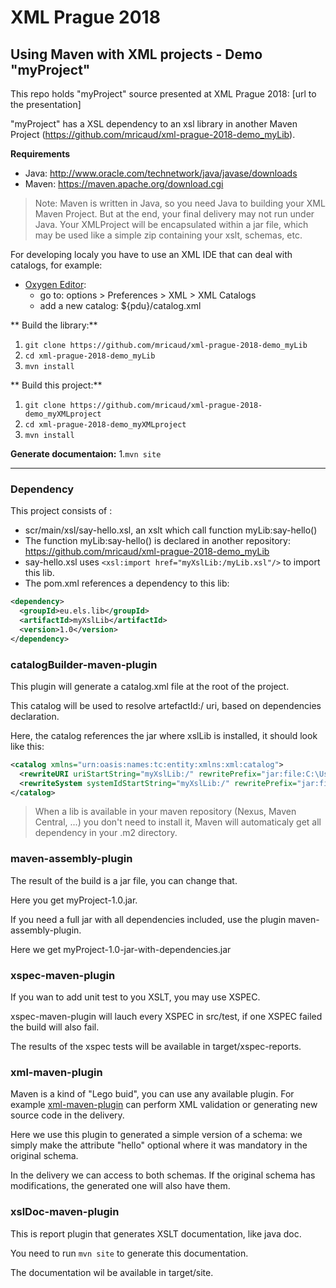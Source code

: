 # XML Prague 2018
## Using Maven with XML projects - Demo "myProject"

This repo holds "myProject" source presented at XML Prague 2018: [url to the presentation]

"myProject" has a XSL dependency to an xsl library in another Maven Project (https://github.com/mricaud/xml-prague-2018-demo_myLib).

**Requirements**
- Java: http://www.oracle.com/technetwork/java/javase/downloads
- Maven: https://maven.apache.org/download.cgi

> Note: Maven is written in Java, so you need Java to building your XML Maven Project. But at the end, your final delivery may not run under Java. 
> Your XMLProject will be encapsulated within a jar file, which may be used like a simple zip containing your xslt, schemas, etc.

For developing localy you have to use an XML IDE that can deal with catalogs, for example:
- [Oxygen Editor](https://www.oxygenxml.com): 
    - go to: options > Preferences > XML > XML Catalogs
    - add a new catalog: ${pdu}/catalog.xml

** Build the library:**

1. `git clone https://github.com/mricaud/xml-prague-2018-demo_myLib`
1. `cd xml-prague-2018-demo_myLib`
1. `mvn install`

** Build this project:**
1. `git clone https://github.com/mricaud/xml-prague-2018-demo_myXMLproject`
1. `cd xml-prague-2018-demo_myXMLproject` 
1. `mvn install`

**Generate documentaion:**
1.`mvn site`

----------

### Dependency

This project consists of :
- scr/main/xsl/say-hello.xsl, an xslt which call function myLib:say-hello()
- The function myLib:say-hello() is declared in another repository: https://github.com/mricaud/xml-prague-2018-demo_myLib
- say-hello.xsl uses `<xsl:import href="myXslLib:/myLib.xsl"/>` to import this lib. 
- The pom.xml references a dependency to this lib:

```xml
<dependency>
  <groupId>eu.els.lib</groupId>
  <artifactId>myXslLib</artifactId>
  <version>1.0</version>
</dependency>
```

### catalogBuilder-maven-plugin
This plugin will generate a catalog.xml file at the root of the project.

This catalog will be used to resolve artefactId:/ uri, based on dependencies declaration.

Here, the catalog references the jar where xslLib is installed, it should look like this:

```xml
<catalog xmlns="urn:oasis:names:tc:entity:xmlns:xml:catalog">
  <rewriteURI uriStartString="myXslLib:/" rewritePrefix="jar:file:C:\Users\you\.m2\repository\eu\els\lib\myXslLib\1.0\myXslLib-1.0.jar!/"></rewriteURI>
  <rewriteSystem systemIdStartString="myXslLib:/" rewritePrefix="jar:file:C:\Users\you\.m2\repository\eu\els\lib\myXslLib\1.0\myXslLib-1.0.jar!/"></rewriteSystem>
</catalog>
```

> When a lib is available in your maven repository (Nexus, Maven Central, ...) you don't need to install it, Maven will automaticaly get all dependency in your .m2 directory. 

### maven-assembly-plugin
The result of the build is a jar file, you can change that.

Here you get myProject-1.0.jar.

If you need a full jar with all dependencies included, use the plugin maven-assembly-plugin.

Here we get myProject-1.0-jar-with-dependencies.jar

### xspec-maven-plugin

If you wan to add unit test to you XSLT, you may use XSPEC.

xspec-maven-plugin will lauch every XSPEC in src/test, if one XSPEC failed the build will also fail.

The results of the xspec tests will be available in target/xspec-reports.

### xml-maven-plugin

Maven is a kind of "Lego buid", you can use any available plugin.
For example [xml-maven-plugin](http://www.mojohaus.org/xml-maven-plugin) can perform XML validation or generating new source code in the delivery.

Here we use this plugin to generated a simple version of a schema: we simply make the attribute "hello" optional where it was mandatory in the original schema.

In the delivery we can access to both schemas. If the original schema has modifications, the generated one will also have them.

### xslDoc-maven-plugin

This is report plugin that generates XSLT documentation, like java doc.

You need to run `mvn site` to generate this documentation.

The documentation wil be available in target/site.

